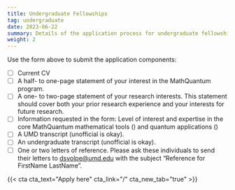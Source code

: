 ```yaml
---
title: Undergraduate Fellowships
tag: undergraduate
date: 2023-06-22
summary: Details of the application process for undergraduate fellowships.
weight: 2
---
```

Use the form above to submit the application components:
- [ ] Current CV
- [ ] A half- to one-page statement of your interest in the MathQuantum program.
- [ ] A one- to two-page statement of your research interests. This statement should cover both your prior research experience and your interests for future research.
- [ ] Information requested in the form: Level of interest and expertise in the core MathQuantum mathematical tools () and quantum applications ()
- [ ] A UMD transcript (unofficial is okay).
- [ ] An undergraduate transcript (unofficial is okay).
- [ ] One or two letters of reference. Please ask these individuals to send their letters to dsvolpe@umd.edu with the subject “Reference for FirstName LastName”.

{{< cta cta_text="Apply here" cta_link="/" cta_new_tab="true" >}}
